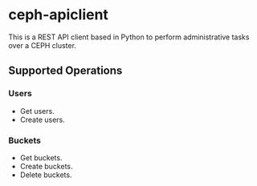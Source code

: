 # ceph-apiclient
This is a REST API client based in Python to perform administrative tasks over a CEPH cluster.

## Supported Operations

### Users

- Get users.
- Create users.

### Buckets

- Get buckets.
- Create buckets.
- Delete buckets.


